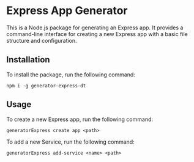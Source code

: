 # Express App Generator

This is a Node.js package for generating an Express app. It provides a command-line interface for creating a new Express app with a basic file structure and configuration.

## Installation

To install the package, run the following command:

```
npm i -g generator-express-dt
```

## Usage

To create a new Express app, run the following command:

```
generatorExpress create app <path>
```

To add a new Service, run the following command:

```
generatorExpress add-service <name> <path>
```
